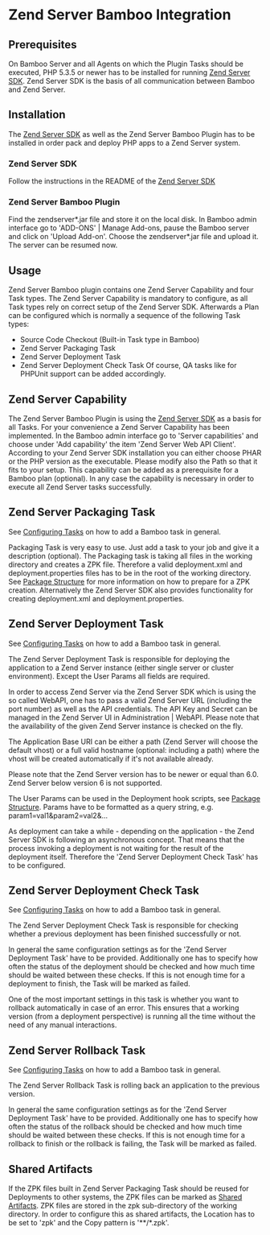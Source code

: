 Zend Server Bamboo Integration
=========

Prerequisites
-------------
On Bamboo Server and all Agents on which the Plugin Tasks should be executed, PHP 5.3.5 or newer has to be installed for running [Zend Server SDK]. Zend Server SDK is the basis of all communication between Bamboo and Zend Server.

Installation
------------
The [Zend Server SDK] as well as the Zend Server Bamboo Plugin has to be installed in order pack and deploy PHP apps to a Zend Server system.
### Zend Server SDK
Follow the instructions in the README of the [Zend Server SDK]
### Zend Server Bamboo Plugin
Find the zendserver\*.jar file and store it on the local disk. In Bamboo admin interface go to 'ADD-ONS' | Manage Add-ons, pause the Bamboo server and click on 'Upload Add-on'. Choose the zendserver\*.jar file and upload it.  The server can be resumed now.

Usage
-----
Zend Server Bamboo plugin contains one Zend Server Capability and four Task types. The Zend Server Capability is mandatory to configure, as all Task types rely on correct setup of the Zend Server SDK. Afterwards a Plan can be configured which is normally a sequence of the following Task types:
  - Source Code Checkout (Built-in Task type in Bamboo)
  - Zend Server Packaging Task
  - Zend Server Deployment Task
  - Zend Server Deployment Check Task
Of course, QA tasks like for PHPUnit support can be added accordingly.

Zend Server Capability
----------------------
The Zend Server Bamboo Plugin is using the [Zend Server SDK] as a basis for all Tasks. For your convenience a Zend Server Capability has been implemented. In the Bamboo admin interface go to 'Server capabilities' and choose under 'Add capability' the item 'Zend Server Web API Client'. According to your Zend Server SDK installation you can either choose PHAR or the PHP version as the executable. Please modify also the Path so that it fits to your setup.
This capability can be added as a prerequisite for a Bamboo plan (optional). In any case the capability is necessary in order to execute all Zend Server tasks successfully.

Zend Server Packaging Task
--------------------------
See [Configuring Tasks] on how to add a Bamboo task in general.

Packaging Task is very easy to use. Just add a task to your job and give it a description (optional). The Packaging task is taking all files in the working directory and creates a ZPK file. Therefore a valid deployment.xml and deployment.properties files has to be in the root of the working directory. See [Package Structure] for more information on how to prepare for a ZPK creation. 
Alternatively the Zend Server SDK also provides functionality for creating deployment.xml and deployment.properties.

Zend Server Deployment Task
---------------------------
See [Configuring Tasks] on how to add a Bamboo task in general.

The Zend Server Deployment Task is responsible for deploying the application to a Zend Server instance (either single server or cluster environment). Except the User Params all fields are required. 

In order to access Zend Server via the Zend Server SDK which is using the so called WebAPI, one has to pass a valid Zend Server URL (including the port number) as well as the API credentials. The API Key and Secret can be managed in the Zend Server UI in Administration | WebAPI. Please note that the availability of the given Zend Server instance is checked on the fly.

The Application Base URI can be either a path (Zend Server will choose the default vhost) or a full valid hostname (optional: including a path) where the vhost will be created automatically if it's not available already.

Please note that the Zend Server version has to be newer or equal than 6.0. Zend Server below version 6 is not supported.

The User Params can be used in the Deployment hook scripts, see [Package Structure]. Params have to be formatted as a query string, e.g. param1=val1&param2=val2&... 

As deployment can take a while - depending on the application - the Zend Server SDK is following an asynchronous concept. That means that the process invoking a deployment is not waiting for the result of the deployment itself. Therefore the 'Zend Server Deployment Check Task' has to be configured.

Zend Server Deployment Check Task
---------------------------------
See [Configuring Tasks] on how to add a Bamboo task in general.

The Zend Server Deployment Check Task is responsible for checking whether a previous deployment has been finished successfully or not.

In general the same configuration settings as for the 'Zend Server Deployment Task' have to be provided. Additionally one has to specify how often the status of the deployment should be checked and how much time should be waited between these checks. If this is not enough time for a deployment to finish, the Task will be marked as failed.

One of the most important settings in this task is whether you want to rollback automatically in case of an error. This ensures that a working version (from a deployment perspective) is running all the time without the need of any manual interactions.

Zend Server Rollback Task
-------------------------
See [Configuring Tasks] on how to add a Bamboo task in general.

The Zend Server Rollback Task is rolling back an application to the previous version.

In general the same configuration settings as for the 'Zend Server Deployment Task' have to be provided. Additionally one has to specify how often the status of the rollback should be checked and how much time should be waited between these checks. If this is not enough time for a rollback to finish or the rollback is failing, the Task will be marked as failed.

Shared Artifacts
----------------
If the ZPK files built in  Zend Server Packaging Task should be reused for  Deployments to other systems, the ZPK files can be marked as [Shared Artifacts]. 
ZPK files are stored in the zpk sub-directory of the working directory. In order to configure this as shared artifacts, the Location has to be set to 'zpk' and the Copy pattern is '**/*.zpk'.

[Zend Server SDK]:https://github.com/zend-patterns/ZendServerSDK
[Package Structure]:http://files.zend.com/help/Zend-Server/zend-server.htm#understanding_the_package_structure.htm
[Configuring Tasks]:https://confluence.atlassian.com/display/BAMBOO/Configuring+tasks
[Shared Artifacts]:https://confluence.atlassian.com/display/BAMBOO/Bamboo+Best+Practice+-+Sharing+artifacts
